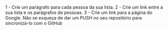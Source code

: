 1 - Crie um parágrafo para cada pessoa da sua lista.
2 - Crie um link entre a sua lista e os parágrafos de pessoas.
3 - Crie um link para a página do Google.
Não se esqueça de dar um PUSH no seu repositório para sincronizá-lo com o GitHub